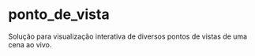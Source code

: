 # ponto_de_vista
Solução para visualização interativa de diversos pontos de vistas de uma cena ao vivo.
